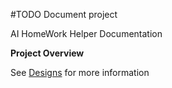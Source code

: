 #TODO Document project

AI HomeWork Helper Documentation

**Project Overview**

See [Designs](design/README.md) for more information
